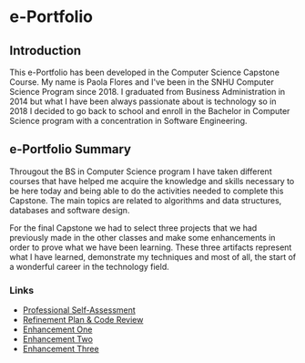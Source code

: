 # e-Portfolio 

## Introduction
This e-Portfolio has been developed in the Computer Science Capstone Course. My name is Paola Flores and I've been in the SNHU Computer Science Program since 2018. I graduated from Business Administration in 2014 but what I have been always passionate about is technology so in 2018 I decided to go back to school and enroll in the Bachelor in Computer Science program with a concentration in Software Engineering.

## e-Portfolio Summary
Througout the BS in Computer Science program I have taken different courses that have helped me acquire the knowledge and skills necessary to be here today and being able to do the activities needed to complete this Capstone. The main topics are related to algorithms and data structures, databases and software design. 

For the final Capstone we had to select three projects that we had previously made in the other classes and make some enhancements in order to prove what we have been learning. These three artifacts represent what I have learned, demonstrate my techniques and most of all, the start of a wonderful career in the technology field.

### Links
* [Professional Self-Assessment](https://paolaflores4.github.io/index.html)<br>
* [Refinement Plan & Code Review](https://paolaflores4.github.io/CodeReview.html)<br>
* [Enhancement One](https://paolaflores4.github.io/EnhancementOne.html)<br>
* [Enhancement Two](https://paolaflores4.github.io/EnhancementTwo.html)<br>
* [Enhancement Three](https://paolaflores4.github.io/EnhancementThree.html)
